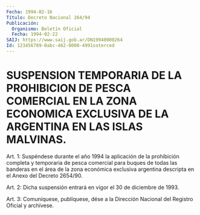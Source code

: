 ```yaml
---
Fecha: 1994-02-16
Título: Decreto Nacional 264/94
Publicación:
  Organismo: Boletín Oficial
  Fecha: 1994-02-22
SAIJ: https://www.saij.gob.ar/DN19940000264
Id: 123456789-0abc-462-0000-4991soterced
---
```

# SUSPENSION TEMPORARIA DE LA PROHIBICION DE PESCA COMERCIAL EN LA ZONA ECONOMICA EXCLUSIVA DE LA ARGENTINA EN LAS ISLAS MALVINAS.

<a id="1"></a>
Art.  1:  Suspéndese  durante  el año 1994 la aplicación de la prohibición completa y temporaria de  pesca  comercial  para buques de  todas  las  banderas  en el área de la zona económica exclusiva argentina descripta en el Anexo del Decreto 2654/90.

<a id="2"></a>
Art. 2: Dicha suspensión entrará en vigor el 30 de diciembre de 1993.

<a id="3"></a>
Art.  3: Comuníquese, publíquese, dése a la Dirección Nacional del Registro Oficial y archívese.